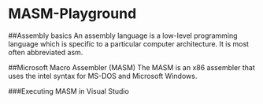 # MASM-Playground

##Assembly basics
An assembly language is a low-level programming language which is specific to a particular computer architecture. It is most often abbreviated asm.

##Microsoft Macro Assembler (MASM)
The MASM is an x86 assembler that uses the intel syntax for MS-DOS and Microsoft Windows.

###Executing MASM in Visual Studio


